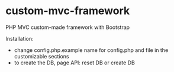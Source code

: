 custom-mvc-framework
====================

PHP MVC custom-made framework with Bootstrap

Installation:
 - change config.php.example name for config.php and file in the customizable sections
 - to create the DB, page API: reset DB or create DB
